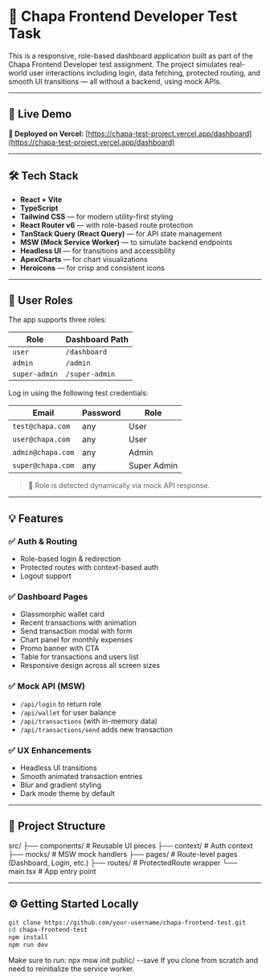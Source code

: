 # 💼 Chapa Frontend Developer Test Task

This is a responsive, role-based dashboard application built as part of the Chapa Frontend Developer test assignment. The project simulates real-world user interactions including login, data fetching, protected routing, and smooth UI transitions — all without a backend, using mock APIs.

---

## 🚀 Live Demo

**🔗 Deployed on Vercel:** [https://chapa-test-project.vercel.app/dashboard](https://chapa-test-project.vercel.app/dashboard)

---

## 🛠️ Tech Stack

- **React + Vite**
- **TypeScript**
- **Tailwind CSS** — for modern utility-first styling
- **React Router v6** — with role-based route protection
- **TanStack Query (React Query)** — for API state management
- **MSW (Mock Service Worker)** — to simulate backend endpoints
- **Headless UI** — for transitions and accessibility
- **ApexCharts** — for chart visualizations
- **Heroicons** — for crisp and consistent icons

---

## 👤 User Roles

The app supports three roles:

| Role          | Dashboard Path |
| ------------- | -------------- |
| `user`        | `/dashboard`   |
| `admin`       | `/admin`       |
| `super-admin` | `/super-admin` |

Log in using the following test credentials:

| Email             | Password | Role        |
| ----------------- | -------- | ----------- |
| `test@chapa.com`  | any      | User        |
| `user@chapa.com`  | any      | User        |
| `admin@chapa.com` | any      | Admin       |
| `super@chapa.com` | any      | Super Admin |

> 🔐 Role is detected dynamically via mock API response.

---

## 💡 Features

### ✅ Auth & Routing

- Role-based login & redirection
- Protected routes with context-based auth
- Logout support

### ✅ Dashboard Pages

- Glassmorphic wallet card
- Recent transactions with animation
- Send transaction modal with form
- Chart panel for monthly expenses
- Promo banner with CTA
- Table for transactions and users list
- Responsive design across all screen sizes

### ✅ Mock API (MSW)

- `/api/login` to return role
- `/api/wallet` for user balance
- `/api/transactions` (with in-memory data)
- `/api/transactions/send` adds new transaction

### ✅ UX Enhancements

- Headless UI transitions
- Smooth animated transaction entries
- Blur and gradient styling
- Dark mode theme by default

---

## 📂 Project Structure

src/
├── components/ # Reusable UI pieces
├── context/ # Auth context
├── mocks/ # MSW mock handlers
├── pages/ # Route-level pages (Dashboard, Login, etc.)
├── routes/ # ProtectedRoute wrapper
└── main.tsx # App entry point

---

## ⚙️ Getting Started Locally

```bash
git clone https://github.com/your-username/chapa-frontend-test.git
cd chapa-frontend-test
npm install
npm run dev
```

Make sure to run:
npx msw init public/ --save
If you clone from scratch and need to reinitialize the service worker.
